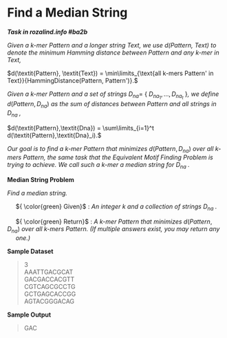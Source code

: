 # Find a Median String

***Task in rozalind.info #ba2b***

*Given a k-mer Pattern and a longer string Text, we use d(Pattern, Text) to denote the minimum Hamming distance between Pattern and any k-mer in Text,*

$d(\textit{Pattern}, \textit{Text}) = \min\limits_{\text{all k-mers Pattern' in Text}}{HammingDistance(Pattern, Pattern')}.$

*Given a k-mer Pattern and a set of strings* $D_{na} =$ { $D_{na_{1}}, ..., D_{na_{t}}$ }*, we define* $d(Pattern, D_{na})$ *as the sum of distances between Pattern and all strings in* $D_{na}$ *,*

$d(\textit{Pattern},\textit{Dna}) = \sum\limits_{i=1}^t d(\textit{Pattern},\textit{Dna}_i).$

*Our goal is to find a k-mer Pattern that minimizes* $d(Pattern, D_{na})$ *over all k-mers Pattern, the same task that the Equivalent Motif Finding Problem is trying to achieve. We call such a k-mer a median string for* $D_{na}$ *.*

**Median String Problem**

*Find a median string.*

&nbsp;&nbsp;&nbsp;&nbsp; ${ \color{green} Given}$ : *An integer k and a collection of strings* $D_{na}$ *.*
 
&nbsp;&nbsp;&nbsp;&nbsp; ${ \color{green} Return}$ : *A k-mer Pattern that minimizes* $d(Pattern, D_{na})$ *over all k-mers Pattern. (If multiple answers exist, you may return any   
&nbsp;&nbsp;&nbsp;&nbsp; one.)*

**Sample Dataset**

> 3  
> AAATTGACGCAT  
> GACGACCACGTT  
> CGTCAGCGCCTG  
> GCTGAGCACCGG  
> AGTACGGGACAG

**Sample Output**

> GAC
